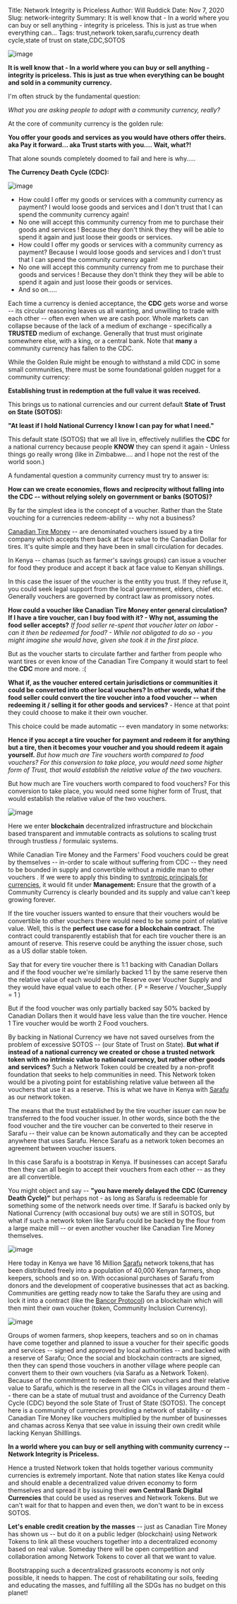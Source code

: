 Title: Network Integrity is Priceless
Author: Will Ruddick
Date: Nov 7, 2020
Slug: network-integrity
Summary: It is well know that - In a world where you can buy or sell anything - integrity is priceless. This is just as true when everything can...
Tags: trust,network token,sarafu,currency death cycle,state of trust on state,CDC,SOTOS

![image](/images/blog/network-integrity1.webp)

**It is well know that - In a world where you can buy or sell anything -
integrity is priceless. This is just as true when everything can be
bought and sold in a community currency.**

I'm often struck by the fundamental question:

_What you are asking people to adopt with a community currency, really?_

At the core of community currency is the golden rule:

**You offer your goods and services as you would have others offer theirs.** **aka Pay it forward... aka Trust starts with you....**
**Wait, what?!**

That alone sounds completely doomed to fail and here is why.....

**The Currency Death Cycle (CDC):**

![image](/images/blog/network-integrity75.webp)

- How could I offer my goods or services with a community currency as
  payment? I would loose goods and services and I don't trust that I
  can spend the community currency again!
- No one will accept this community currency from me to purchase their
  goods and services ! Because they don't think they they will be
  able to spend it again and just loose their goods or services.
- How could I offer my goods or services with a community currency as
  payment? Because I would loose goods and services and I don't trust
  that I can spend the community currency again!
- No one will accept this community currency from me to purchase their
  goods and services ! Because they don't think they they will be
  able to spend it again and just loose their goods or services.
- And so on.....

Each time a currency is denied acceptance, the **CDC** gets worse and
worse -- its circular reasoning leaves us all wanting, and unwilling to
trade with each other -- often even when we are cash poor. Whole markets
can collapse because of the lack of a medium of exchange - specifically
a **TRUSTED** medium of exchange. Generally that trust must originate
somewhere else, with a king, or a central bank. Note that **many** a
community currency has fallen to the CDC.

While the Golden Rule might be enough to withstand a mild CDC in some
small communities, there must be some foundational golden nugget for a
community currency:

**Establishing trust in redemption at the full value it was received.**

This brings us to national currencies and our current default **State of
Trust on State (SOTOS):**

**"At least if I hold National Currency I know I can pay for what I
need."**

This default state (SOTOS) that we all live in, effectively nullifies
the **CDC** for a national currency because people **KNOW** they can
spend it again - Unless things go really wrong (like in Zimbabwe....
and I hope not the rest of the world soon.)

A fundamental question a community currency must try to answer is:

**How can we create economies, flows and reciprocity without falling
into the CDC -- without relying solely on government or banks (SOTOS)?**

By far the simplest idea is the concept of a voucher. Rather than the
State vouching for a currencies redeem-ability -- why not a business?

[Canadian Tire Money](https://en.wikipedia.org/wiki/Canadian_Tire_money)
-- are denominated vouchers issued by a tire company which accepts them
back at face value to the Canadian Dollar for tires. It's quite simple
and they have been in small circulation for decades.

In Kenya -- chamas (such as farmer's savings groups) can issue a voucher
for food they produce and accept it back at face value to Kenyan
shillings.

In this case the issuer of the voucher is the entity you trust. If they
refuse it, you could seek legal support from the local government,
elders, chief etc. Generally vouchers are governed by contract law as
promissory notes.

**How could a voucher like Canadian Tire Money enter general
circulation?** **If I have a tire voucher, can I buy food with it? - Why
not, assuming the food seller accepts?** _If food seller re-spent that
voucher later on labor - can it then be redeemed for food? - While not
obligated to do so - you might imagine she would have, given she took it
in the first place._

But as the voucher starts to circulate farther and farther from people
who want tires or even know of the Canadian Tire Company it would start
to feel the **CDC** more and more. :(

**What if, as the voucher entered certain jurisdictions or communities
it could be converted into other local vouchers? In other words, what if
the food seller could convert the tire voucher into a food voucher --
when redeeming it / selling it for other goods and services?** - Hence
at that point they could choose to make it their own voucher.

This choice could be made automatic -- even mandatory in some networks:

**Hence if you accept a tire voucher for payment and redeem it for
anything but a tire, then it becomes your voucher and you should redeem
it again yourself.** _But how much are Tire vouchers worth compared to
food vouchers? For this conversion to take place, you would need some
higher form of Trust, that would establish the relative value of the two
vouchers._

But how much are Tire vouchers worth compared to food vouchers? For this
conversion to take place, you would need some higher form of Trust, that
would establish the relative value of the two vouchers.

![image](/images/blog/network-integrity257.webp)

Here we enter **blockchain** decentralized infrastructure and blockchain
based transparent and immutable contracts as solutions to scaling trust
through trustless / formulaic systems.

While Canadian Tire Money and the Farmers' Food vouchers could be great
by themselves -- in-order to scale without suffering from CDC -- they
need to be bounded in supply and convertible without a middle man to
other vouchers . If we were to apply this binding to [syntropic
principals for
currencies](https://www.grassrootseconomics.org/post/food-forests-and-syntropic-currencies),
it would fit under **Management:** Ensure that the growth of a Community
Currency is clearly bounded and its supply and value can't keep growing
forever.

If the tire voucher issuers wanted to ensure that their vouchers would
be convertible to other vouchers there would need to be some point of
relative value. Well, this is the **perfect use case for a blockchain
contract**. The contract could transparently establish that for each
tire voucher there is an amount of reserve. This reserve could be
anything the issuer chose, such as a US dollar stable token.

Say that for every tire voucher there is 1:1 backing with Canadian
Dollars and if the food voucher we're similarly backed 1:1 by the same
reserve then the relative value of each would be the Reserve over
Voucher Supply and they would have equal value to each other. ( P =
Reserve / Voucher_Supply = 1 )

But if the food voucher was only partially backed say 50% backed by
Canadian Dollars then it would have less value than the tire voucher.
Hence 1 Tire voucher would be worth 2 Food vouchers.

By backing in National Currency we have not saved ourselves from the
problem of excessive SOTOS -- (our State of Trust on State). **But what
if instead of a national currency we created or chose a trusted network
token with no intrinsic value to national currency, but rather other
goods and services?** Such a Network Token could be created by a
non-profit foundation that seeks to help communities in need. This
Network token would be a pivoting point for establishing relative value
between all the vouchers that use it as a reserve. This is what we have
in Kenya with
[Sarafu](https://www.grassrootseconomics.org/sarafu-network) as our
network token.

The means that the trust established by the tire voucher issuer can now
be transferred to the food voucher issuer. In other words, since both
the the food voucher and the tire voucher can be converted to their
reserve in Sarafu -- their value can be known automatically and they can
be accepted anywhere that uses Sarafu. Hence Sarafu as a network token
becomes an agreement between voucher issuers.

In this case Sarafu is a bootstrap in Kenya. If businesses can accept
Sarafu then they can all begin to accept their vouchers from each other
-- as they are all convertible.

You might object and say -- **"you have merely delayed the CDC (Currency
Death Cycle)"** but perhaps not - as long as Sarafu is redeemable for
something some of the network needs over time. If Sarafu is backed only
by National Currency (with occasional buy outs) we are still in SOTOS,
but what if such a network token like Sarafu could be backed by the
flour from a large maize mill -- or even another voucher like Canadian
Tire Money themselves.

![image](/images/blog/network-integrity337.webp)

Here today in Kenya we have 16 Million
[Sarafu](https://www.grassrootseconomics.org/sarafu-network) network
tokens,that has been distributed freely into a population of 40,000
Kenyan farmers, shop keepers, schools and so on. With occasional
purchases of Sarafu from donors and the development of cooperative
businesses that act as backing. Communities are getting ready now to
take the Sarafu they are using and lock it into a contract (like the
[Bancor Protocol](https://docs.bancor.network/)) on a blockchain which
will then mint their own voucher (token, Community Inclusion Currency).

![image](/images/blog/network-integrity355.webp)

Groups of women farmers, shop keepers, teachers and so on in chamas have
come together and planned to issue a voucher for their specific goods
and services -- signed and approved by local authorities -- and backed
with a reserve of Sarafu; Once the social and blockchain contracts are
signed, then they can spend those vouchers in another village where
people can convert them to their own vouchers (via Sarafu as a Network
Token). Because of the commitment to redeem their own vouchers and their
relative value to Sarafu, which is the reserve in all the CICs in
villages around them -- there can be a state of mutual trust and
avoidance of the Currency Death Cycle (CDC) beyond the sole State of
Trust of State (SOTOS). The concept here is a community of currencies
providing a network of stability - or Canadian Tire Money like vouchers
multiplied by the number of businesses and chamas across Kenya that see
value in issuing their own credit while lacking Kenyan Shilllings.

**In a world where you can buy or sell anything with community currency
-- Network Integrity is Priceless.**

Hence a trusted Network token that holds together various community
currencies is extremely important. Note that nation states like Kenya
could and should enable a decentralized value driven economy to form
themselves and spread it by issuing their **own Central Bank Digital
Currencies** that could be used as reserves and Network Tokens. But we
can't wait for that to happen and even then, we don't want to be in
excess SOTOS.

**Let's enable credit creation by the masses** -- just as Canadian Tire
Money has shown us -- but do it on a public ledger (blockchain) using
Network Tokens to link all these vouchers together into a decentralized
economy based on real value. Someday there will be open competition and
collaboration among Network Tokens to cover all that we want to value.

Bootstrapping such a decentralized grassroots economy is not only
possible, it needs to happen. The cost of rehabilitating our soils,
feeding and educating the masses, and fulfilling all the SDGs has no
budget on this planet!
